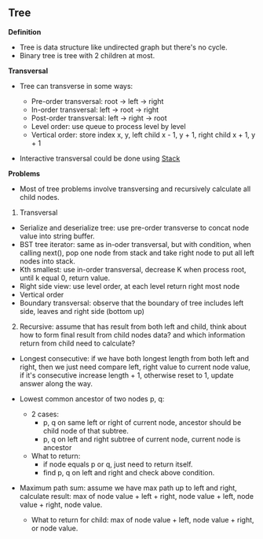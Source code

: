 ## Tree

**Definition**

- Tree is data structure like undirected graph but there's no cycle.
- Binary tree is tree with 2 children at most.

**Transversal**

- Tree can transverse in some ways:
  - Pre-order transversal: root -> left -> right
  - In-order transversal: left -> root -> right
  - Post-order transversal: left -> right -> root
  - Level order: use queue to process level by level
  - Vertical order: store index x, y, left child x - 1, y + 1, right child x + 1, y + 1

- Interactive transversal could be done using [Stack](./stack.md)

**Problems**

- Most of tree problems involve transversing and recursively calculate all child nodes.

1. Transversal
  - Serialize and deserialize tree: use pre-order transverse to concat node value
  into string buffer.
  - BST tree iterator: same as in-oder transversal, but with condition, when
  calling next(), pop one node from stack and take right node to put all left nodes
  into stack.
  - Kth smallest: use in-order transversal, decrease K when process root, until
  k equal 0, return value.
  - Right side view: use level order, at each level return right most node
  - Vertical order
  - Boundary transversal: observe that the boundary of tree includes left side,
  leaves and right side (bottom up)

2. Recursive: assume that has result from both left and child, think about how to form final
result from child nodes data? and which information return from child need to calculate?

  - Longest consecutive: if we have both longest length from both left and right,
  then we just need compare left, right value to current node value, if it's consecutive
  increase length + 1, otherwise reset to 1, update answer along the way.

  - Lowest common ancestor of two nodes p, q:
    - 2 cases:
      - p, q on same left or right of current node, ancestor should be child node
      of that subtree.
      - p, q on left and right subtree of current node, current node is ancestor
    - What to return:
      - if node equals p or q, just need to return itself.
      - find p, q on left and right and check above condition.

  - Maximum path sum: assume we have max path up to left and right, calculate
  result: max of node value + left + right, node value + left, node value + right,
  node value.
    - What to return for child: max of node value + left, node value + right,
    or node value.
